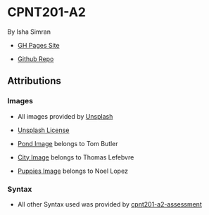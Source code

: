 # CPNT201-A2
By Isha Simran

- [GH Pages Site](https://ishasimran.github.io/cpnt201-a2/index.html)

- [Github Repo](https://github.com/IshaSimran/cpnt201-a2)

## Attributions

### Images

- All images provided by [Unsplash](https://unsplash.com/)

- [Unsplash License](https://unsplash.com/license)

- [Pond Image](https://unsplash.com/photos/YOQDokJipFg) belongs to Tom Butler

- [City Image](https://unsplash.com/photos/XAx6en-mZpM) belongs to Thomas Lefebvre

- [Puppies Image](https://unsplash.com/photos/BjelfpszQDw) belongs to Noel Lopez

### Syntax

- All other Syntax used was provided by [cpnt201-a2-assessment](https://github.com/sait-wbdv/assessments/tree/master/cpnt201/assignment-2)